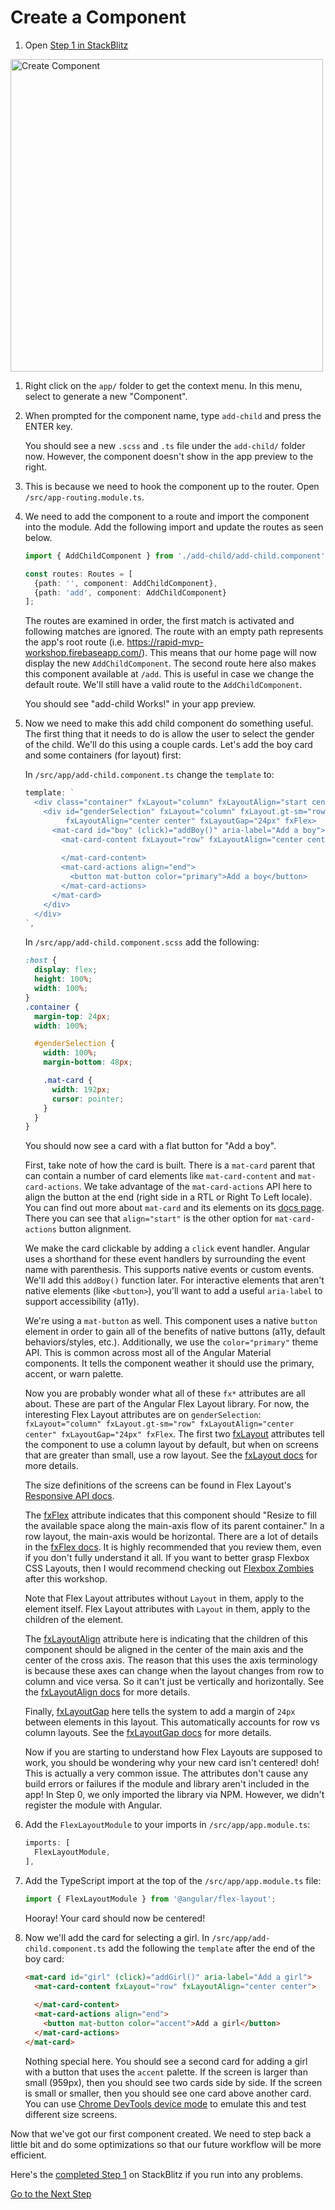 # Create a Component

1. Open [Step 1 in StackBlitz](https://stackblitz.com/edit/step-1?file=src%2Fapp%2Fapp.component.ts)

<img height="500px" alt="Create Component" src="https://user-images.githubusercontent.com/3506071/39678192-ffb356a6-513c-11e8-8502-10fb02155ecc.png">

1. Right click on the `app/` folder to get the context menu. In this menu,
   select to generate a new "Component".

1. When prompted for the component name, type `add-child` and press the ENTER key.

    You should see a new `.scss` and `.ts` file under the `add-child/` folder now. However, the
    component doesn't show in the app preview to the right.

1. This is because we need to hook the component up to the router. Open `/src/app-routing.module.ts`.

1. We need to add the component to a route and import the component into the module. Add the
  following import and update the routes as seen below.

    ```typescript
    import { AddChildComponent } from './add-child/add-child.component';
 
    const routes: Routes = [
      {path: '', component: AddChildComponent},
      {path: 'add', component: AddChildComponent}
    ];
    ```
    The routes are examined in order, the first match is activated and following matches are
    ignored. The route with an empty path represents the app's root route 
    (i.e. https://rapid-mvp-workshop.firebaseapp.com/). This means that our home page will now
    display the new `AddChildComponent`. The second route here also makes this component
    available at `/add`. This is useful in case we change the default route. We'll still have
    a valid route to the `AddChildComponent`.

    You should see "add-child Works!" in your app preview.

1. Now we need to make this add child component do something useful. The first thing that it
needs to do is allow the user to select the gender of the child. We'll do this using a couple
cards. Let's add the boy card and some containers (for layout) first:

    In `/src/app/add-child.component.ts` change the `template` to:
    ```typescript
    template: `
      <div class="container" fxLayout="column" fxLayoutAlign="start center">
        <div id="genderSelection" fxLayout="column" fxLayout.gt-sm="row"
             fxLayoutAlign="center center" fxLayoutGap="24px" fxFlex>
          <mat-card id="boy" (click)="addBoy()" aria-label="Add a boy">
            <mat-card-content fxLayout="row" fxLayoutAlign="center center">
              
            </mat-card-content>
            <mat-card-actions align="end">
              <button mat-button color="primary">Add a boy</button>
            </mat-card-actions>
          </mat-card>
        </div>
      </div>
    `,
    ```
    In `/src/app/add-child.component.scss` add the following:
    ```scss
    :host {
      display: flex;
      height: 100%;
      width: 100%;
    }
    .container {
      margin-top: 24px;
      width: 100%;
    
      #genderSelection {
        width: 100%;
        margin-bottom: 48px;
    
        .mat-card {
          width: 192px;
          cursor: pointer;
        }
      }
    }
    ```
    You should now see a card with a flat button for "Add a boy".
    
    First, take note of how the card is built. There is a `mat-card` parent that can contain
    a number of card elements like `mat-card-content` and `mat-card-actions`. We take advantage
    of the `mat-card-actions` API here to align the button at the end (right side in a RTL
    or Right To Left locale). You can find out more about `mat-card` and its elements on its
    [docs page](https://material.angular.io/components/card/overview#basic-card-sections).
    There you can see that `align="start"` is the other option for `mat-card-actions` button
    alignment.
    
    We make the card clickable by adding a `click` event handler. Angular uses a shorthand for
    these event handlers by surrounding the event name with parenthesis. This supports native
    events or custom events. We'll add this `addBoy()` function later. For interactive elements
    that aren't native elements (like `<button>`), you'll want to add a useful
    `aria-label` to support accessibility (a11y).

    We're using a `mat-button` as well. This component uses a native `button` element in order
    to gain all of the benefits of native buttons (a11y, default behaviors/styles, etc.).
    Additionally, we use the `color="primary"` theme API. This is common across most all of the
    Angular Material components. It tells the component weather it should use the primary,
    accent, or warn palette.
    
    Now you are probably wonder what all of these `fx*` attributes are all about. These are
    part of the Angular Flex Layout library. For now, the interesting Flex Layout attributes
    are on `genderSelection`: `fxLayout="column" fxLayout.gt-sm="row" fxLayoutAlign="center center" fxLayoutGap="24px" fxFlex`.
    The first two [fxLayout](https://github.com/angular/flex-layout/wiki/fxLayout-API)
    attributes tell the component to use a column layout by default,
    but when on screens that are greater than small, use a row layout. See the
    [fxLayout docs](https://github.com/angular/flex-layout/wiki/fxLayout-API) for more details.
    
    The size definitions of the screens can be found in Flex Layout's
    [Responsive API docs](https://github.com/angular/flex-layout/wiki/Responsive-API).
    
    The [fxFlex](https://github.com/angular/flex-layout/wiki/fxFlex-API) attribute indicates
    that this component should "Resize to fill the available space along the main-axis flow
    of its parent container." In a row layout, the main-axis would be horizontal. There are
    a lot of details in the [fxFlex docs](https://github.com/angular/flex-layout/wiki/fxFlex-API).
    It is highly recommended that you review them, even if you don't fully understand it all.
    If you want to better grasp Flexbox CSS Layouts, then I would recommend checking out
    [Flexbox Zombies](https://mastery.games/p/flexbox-zombies) after this workshop.
    
    Note that Flex Layout attributes without `Layout` in them, apply to the element itself.
    Flex Layout attributes with `Layout` in them, apply to the children of the element.
    
    The [fxLayoutAlign](https://github.com/angular/flex-layout/wiki/fxLayoutAlign-API) 
    attribute here is indicating that the children of this component
    should be aligned in the center of the main axis and the center of the cross axis.
    The reason that this uses the axis terminology is because these axes can change when
    the layout changes from row to column and vice versa. So it can't just be vertically
    and horizontally. See the
    [fxLayoutAlign docs](https://github.com/angular/flex-layout/wiki/fxLayoutAlign-API)
    for more details.
    
    Finally, [fxLayoutGap](https://github.com/angular/flex-layout/wiki/fxLayoutGap-API) here tells
    the system to add a margin of `24px` between elements in this layout. This automatically
    accounts for row vs column layouts. See the
    [fxLayoutGap docs](https://github.com/angular/flex-layout/wiki/fxLayoutGap-API)
    for more details.

    Now if you are starting to understand how Flex Layouts are supposed to work, you should
    be wondering why your new card isn't centered! doh! This is actually a very common issue.
    The attributes don't cause any build errors or failures if the module and library aren't
    included in the app! In Step 0, we only imported the library via NPM. However, we didn't
    register the module with Angular.
    
1. Add the `FlexLayoutModule` to your imports in `/src/app/app.module.ts`:

    ```typescript
    imports: [
      FlexLayoutModule,
    ],
    ```    
1. Add the TypeScript import at the top of the `/src/app/app.module.ts` file:

    ```typescript
    import { FlexLayoutModule } from '@angular/flex-layout';
    ```
    Hooray! Your card should now be centered!

1. Now we'll add the card for selecting a girl. In `/src/app/add-child.component.ts`
add the following the `template` after the end of the boy card:

    ```html
    <mat-card id="girl" (click)="addGirl()" aria-label="Add a girl">
      <mat-card-content fxLayout="row" fxLayoutAlign="center center">
        
      </mat-card-content>
      <mat-card-actions align="end">
        <button mat-button color="accent">Add a girl</button>
      </mat-card-actions>
    </mat-card> 
    ```
    Nothing special here. You should see a second card for adding a girl with a button that
    uses the `accent` palette. If the screen is larger than small (959px), then you should
    see two cards side by side. If the screen is small or smaller, then you should see one
    card above another card. You can use [Chrome DevTools device mode](https://developers.google.com/web/tools/chrome-devtools/device-mode/)
    to emulate this and test different size screens.

Now that we've got our first component created. We need to step back a little bit and do some
optimizations so that our future workflow will be more efficient.

Here's the [completed Step 1](https://stackblitz.com/edit/step-1-complete?file=src/app/add-child/add-child.component.ts)
on StackBlitz if you run into any problems.

[Go to the Next Step](step-2.md)
